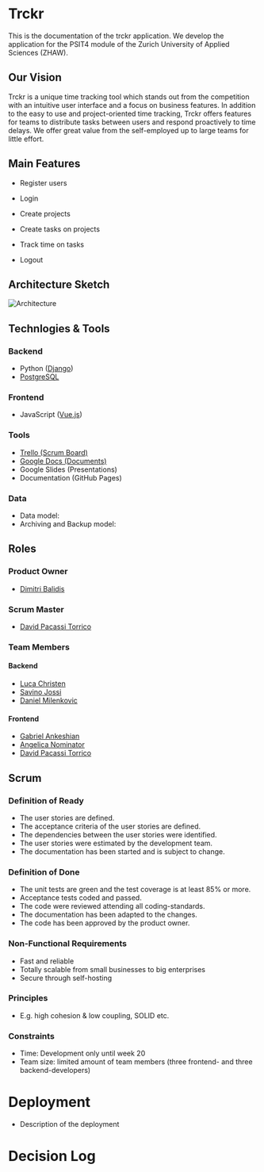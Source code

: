 # Trckr

This is the documentation of the trckr application. We develop the application for the PSIT4 module of the Zurich University of Applied Sciences (ZHAW).

## Our Vision

Trckr is a unique time tracking tool which stands out from the competition with an intuitive user interface and a focus on business features. In addition to the easy to use and project-oriented time tracking, Trckr offers features for teams to distribute tasks between users and respond proactively to time delays. We offer great value from the self-employed up to large teams for little effort.

## Main Features

* Register users
* Login
* Create projects
* Create tasks on projects
* Track time on tasks

* Logout


## Architecture Sketch

![Architecture](./img/architecture.png)

## Technlogies & Tools

### Backend

* Python ([Django](https://www.djangoproject.com/))
* [PostgreSQL](https://www.postgresql.org/)

### Frontend

* JavaScript ([Vue.js](https://vuejs.org/))

### Tools

* [Trello (Scrum Board)](https://trello.com/b/MvMOhuQv/trckr)
* [Google Docs (Documents)](https://docs.google.com/document/d/1TdwhZx0khze8sM7WRxGhiDrvJfaQ-fk7Ok_TBcYImM0/edit?usp=sharing)
* Google Slides (Presentations)
* Documentation (GitHub Pages)

### Data

* Data model:
* Archiving and Backup model:

## Roles

### Product Owner

* [Dimitri Balidis](mailto:baliddim@students.zhaw.ch)

### Scrum Master

* [David Pacassi Torrico](mailto:pacasdav@students.zhaw.ch)

### Team Members

#### Backend

* [Luca Christen](mailto:chrisluc@students.zhaw.ch)
* [Savino Jossi](mailto:jossisav@students.zhaw.ch)
* [Daniel Milenkovic](mailto:milendan@students.zhaw.ch)

#### Frontend

* [Gabriel Ankeshian](mailto:ankesgab@students.zhaw.ch)
* [Angelica Nominator](mailto:moreiane@students.zhaw.ch)
* [David Pacassi Torrico](mailto:pacasdav@students.zhaw.ch)

## Scrum

### Definition of Ready

* The user stories are defined.
* The acceptance criteria of the user stories are defined.
* The dependencies between the user stories were identified.
* The user stories were estimated by the development team.
* The documentation has been started and is subject to change.

### Definition of Done

* The unit tests are green and the test coverage is at least 85% or more.
* Acceptance tests coded and passed.
* The code were reviewed attending all coding-standards.
* The documentation has been adapted to the changes.
* The code has been approved by the product owner.

### Non-Functional Requirements

* Fast and reliable
* Totally scalable from small businesses to big enterprises
* Secure through self-hosting

### Principles

* E.g. high cohesion & low coupling, SOLID etc.

### Constraints

* Time: Development only until week 20
* Team size: limited amount of team members (three frontend- and three backend-developers)

# Deployment

* Description of the deployment

# Decision Log
